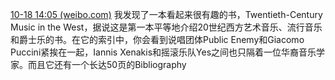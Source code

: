 [10-18 14:05 (weibo.com)](https://weibo.com/1790003322/NopTYAXx2)
我发现了一本看起来很有趣的书，Twentieth-Century Music in the West，据说这是第一本平等地介绍20世纪西方艺术音乐、流行音乐和爵士乐的书。在它的索引中，你会看到说唱团体Public Enemy和Giacomo Puccini紧挨在一起，Iannis Xenakis和摇滚乐队Yes之间也只隔着一位华裔音乐学家。而且它还有一个长达50页的Bibliography